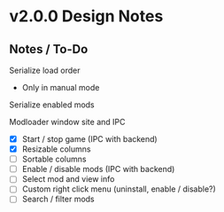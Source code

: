 # v2.0.0 Design Notes

## Notes / To-Do

Serialize load order

- Only in manual mode

Serialize enabled mods

Modloader window site and IPC

- [x] Start / stop game (IPC with backend)
- [x] Resizable columns
- [ ] Sortable columns
- [ ] Enable / disable mods (IPC with backend)
- [ ] Select mod and view info
- [ ] Custom right click menu (uninstall, enable / disable?)
- [ ] Search / filter mods
